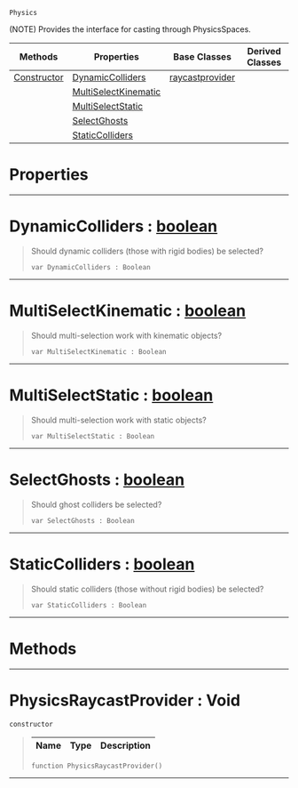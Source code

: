  `Physics`

(NOTE) Provides the interface for casting through PhysicsSpaces.

|Methods|Properties|Base Classes|Derived Classes|
|---|---|---|---|
|[ Constructor](https://github.com/ZilchEngine/ZilchDocs/blob/master/code_reference/class_reference/physicsraycastprovider.md#physicsraycastprovider-v)|[ DynamicColliders](https://github.com/ZilchEngine/ZilchDocs/blob/master/code_reference/class_reference/physicsraycastprovider.md#dynamiccolliders-zilch-en)|[raycastprovider](https://github.com/ZilchEngine/ZilchDocs/blob/master/code_reference/class_reference/raycastprovider.md)| |
| |[ MultiSelectKinematic](https://github.com/ZilchEngine/ZilchDocs/blob/master/code_reference/class_reference/physicsraycastprovider.md#multiselectkinematic-zer)| | |
| |[ MultiSelectStatic](https://github.com/ZilchEngine/ZilchDocs/blob/master/code_reference/class_reference/physicsraycastprovider.md#multiselectstatic-zilch-e)| | |
| |[ SelectGhosts](https://github.com/ZilchEngine/ZilchDocs/blob/master/code_reference/class_reference/physicsraycastprovider.md#selectghosts-zilch-engine)| | |
| |[ StaticColliders](https://github.com/ZilchEngine/ZilchDocs/blob/master/code_reference/class_reference/physicsraycastprovider.md#staticcolliders-zilch-eng)| | |


 #  Properties


---  
 #  DynamicColliders : [boolean](https://github.com/ZilchEngine/ZilchDocs/blob/master/code_reference/nada_base_types/boolean.md)

> Should dynamic colliders (those with rigid bodies) be selected?
> ``` lang=cpp, name=Nada
> var DynamicColliders : Boolean


---  
 #  MultiSelectKinematic : [boolean](https://github.com/ZilchEngine/ZilchDocs/blob/master/code_reference/nada_base_types/boolean.md)

> Should multi-selection work with kinematic objects?
> ``` lang=cpp, name=Nada
> var MultiSelectKinematic : Boolean


---  
 #  MultiSelectStatic : [boolean](https://github.com/ZilchEngine/ZilchDocs/blob/master/code_reference/nada_base_types/boolean.md)

> Should multi-selection work with static objects?
> ``` lang=cpp, name=Nada
> var MultiSelectStatic : Boolean


---  
 #  SelectGhosts : [boolean](https://github.com/ZilchEngine/ZilchDocs/blob/master/code_reference/nada_base_types/boolean.md)

> Should ghost colliders be selected?
> ``` lang=cpp, name=Nada
> var SelectGhosts : Boolean


---  
 #  StaticColliders : [boolean](https://github.com/ZilchEngine/ZilchDocs/blob/master/code_reference/nada_base_types/boolean.md)

> Should static colliders (those without rigid bodies) be selected?
> ``` lang=cpp, name=Nada
> var StaticColliders : Boolean


---  
 #  Methods


---  
 #  PhysicsRaycastProvider : Void

 `constructor`

> 
> |Name|Type|Description|
> |---|---|---|
> ``` lang=cpp, name=Nada
> function PhysicsRaycastProvider()
> ``` 


---  
 

 